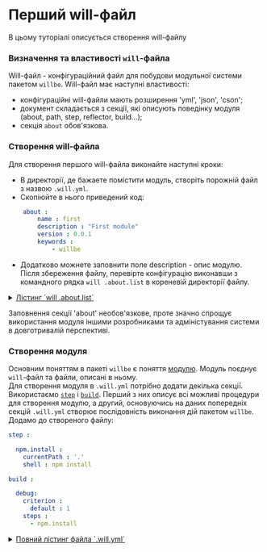 # Перший will-файл

В цьому туторіалі описується створення will-файлу

### <a name="will-file-futures"></a> Визначення та властивості `will`-файла
Will-файл - конфігураційний файл для побудови модульної системи пакетом `willbe`.
Will-файл має наступні властивості:
- конфігураційні will-файли мають розширення 'yml', 'json', 'cson';
- документ складається з секції, які описують поведінку модуля (about, path, step, reflector, build...);
- секція `about` обов'язкова.  

### <a name="will-file-creation"></a> Створення will-файла
Для створення першого will-файла виконайте наступні кроки:
- В директорії, де бажаете помістити модуль, створіть порожній файл з назвою `.will.yml`.
- Скопіюйте в нього приведений код:
```yaml
    about :
        name : first
        description : "First module"
        version : 0.0.1
        keywords :
            - willbe
```
- Додатково можнете заповнити поле description - опис модулю.
Після збереження файлу, перевірте конфігурацію виконавши з командного рядка `will .about.list` в кореневій директорії файлу.
<details>
  <summary><u>Лістинг `will .about.list`</u></summary>
  ```
[user@user ~]$ will .about.list
Request ".about.list"
  . Read : /path_to_file/.will.yml
. Read 1 will-files in 0.109s
About
 name : 'first'
 description : 'First module'
 version : '0.0.1'
 enabled : 1
 keywords :
   'willbe'
```
</details>

Заповнення секції 'about' необов'язкове, проте значно спрощує використання модуля іншими розробниками та адміністування системи в довготривалій перспективі.  

### <a name="will-module-creation"></a> Створення модуля
Основним поняттям в пакеті `willbe` є поняття [модулю](Concepts.ukr.md#module). Модуль поєднує `will`-файл та файли, описані в ньому.  
Для створення модуля в `.will.yml` потрібно додати декілька секції. Використаємо [`step`](WillFileStructure.ukr.md#step) і [`build`](WillFileStructure.ukr.md#build). Перший з них описує всі можливі процедури для створення модулю, а другий, основуючись на даних попередніх секцій `.will.yml` створює послідовність виконання дій пакетом `willbe`.  
Додамо до створеного файлу:
```yaml
step :

  npm.install :
    currentPath : '.'
    shell : npm install

build :

  debug:
    criterion :
      default : 1
    steps :
      - npm.install
```
<details>
  <summary><u>Повний лістинг файла `.will.yml`</u></summary>
```yaml
about :

  name : first
  description : "First module"
  version : 0.0.1
  keywords :
      - willbe

step :

  npm.install :
    currentPath : '.'
    shell : npm install

build :

  debug:
    criterion :
      default : 1
    steps :
      - npm.install
```
</details>

<p></p>

В блоці `step` описана процедура з назвою `npm.install`, яка виконується в поточній директорії (`currentPath : '.'`) та використовує команду `npm install` в інтерфейсі командного рядка.  
Секція `build` створює модуль з допомогою вбудованої функції `debug`. Вона має критерій (criterion) - умову виконання зі значенням за замовчуванням "1", тобто, ввімкнена. Процедура `debug` використовує крок `npm.install` описаний секцією `step`.

Щоб протестувати роботу `.will.yml` створимо зовнішній конфігураційний файл `package.json` та помістимо його в директорію файла `.will.yml`:
``` json
{
  "name": "first",
  "dependencies": {
    "express": ""
  }
}
```

Тепер, ваша директорія має такий вигляд:

```
.
├── package.json
├── .will.yml
```

Запустіть в консолі команду `will .build` в кореневій директорії файла `.will.yml` і `willbe` створить готовий модуль з NodeJS-пакетом "express".  
В консолі отримаєте такий лог, що свідчить про правильне виконання скрипту:
```
[user@user ~]$ will .build
Request ".build"
   . Read : /path_to_file/.will.yml
 . Read 1 will-files in 0.079s

  Building debug
 > npm install

added 48 packages from 36 contributors and audited 121 packages in 4.863s
found 0 vulnerabilities

  Built debug in 16.456s

```

### Підсумок
- Заповнення [секції `about` `will`-файла](#will-file-futures) є гарною практикою створення `will`-документів.  
- Пакет `willbe` дозволяє [працювати з конфігураційними фалами NodeJS](#will-module-creation).

[Повернутись до меню](Topics.md)
